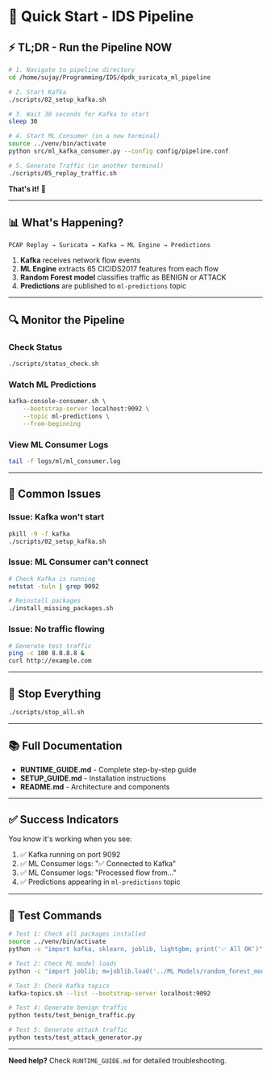 # 🚀 Quick Start - IDS Pipeline

## ⚡ TL;DR - Run the Pipeline NOW

```bash
# 1. Navigate to pipeline directory
cd /home/sujay/Programming/IDS/dpdk_suricata_ml_pipeline

# 2. Start Kafka
./scripts/02_setup_kafka.sh

# 3. Wait 30 seconds for Kafka to start
sleep 30

# 4. Start ML Consumer (in a new terminal)
source ../venv/bin/activate
python src/ml_kafka_consumer.py --config config/pipeline.conf

# 5. Generate Traffic (in another terminal)
./scripts/05_replay_traffic.sh
```

**That's it!** 🎉

---

## 📊 What's Happening?

```
PCAP Replay → Suricata → Kafka → ML Engine → Predictions
```

1. **Kafka** receives network flow events
2. **ML Engine** extracts 65 CICIDS2017 features from each flow
3. **Random Forest model** classifies traffic as BENIGN or ATTACK
4. **Predictions** are published to `ml-predictions` topic

---

## 🔍 Monitor the Pipeline

### Check Status
```bash
./scripts/status_check.sh
```

### Watch ML Predictions
```bash
kafka-console-consumer.sh \
    --bootstrap-server localhost:9092 \
    --topic ml-predictions \
    --from-beginning
```

### View ML Consumer Logs
```bash
tail -f logs/ml/ml_consumer.log
```

---

## 🐛 Common Issues

### Issue: Kafka won't start
```bash
pkill -9 -f kafka
./scripts/02_setup_kafka.sh
```

### Issue: ML Consumer can't connect
```bash
# Check Kafka is running
netstat -tuln | grep 9092

# Reinstall packages
./install_missing_packages.sh
```

### Issue: No traffic flowing
```bash
# Generate test traffic
ping -c 100 8.8.8.8 &
curl http://example.com
```

---

## 🛑 Stop Everything

```bash
./scripts/stop_all.sh
```

---

## 📚 Full Documentation

- **RUNTIME_GUIDE.md** - Complete step-by-step guide
- **SETUP_GUIDE.md** - Installation instructions
- **README.md** - Architecture and components

---

## ✅ Success Indicators

You know it's working when you see:

1. ✅ Kafka running on port 9092
2. ✅ ML Consumer logs: "✅ Connected to Kafka"
3. ✅ ML Consumer logs: "Processed flow from..."
4. ✅ Predictions appearing in `ml-predictions` topic

---

## 🎯 Test Commands

```bash
# Test 1: Check all packages installed
source ../venv/bin/activate
python -c "import kafka, sklearn, joblib, lightgbm; print('✅ All OK')"

# Test 2: Check ML model loads
python -c "import joblib; m=joblib.load('../ML Models/random_forest_model_2017.joblib'); print('✅ Model OK')"

# Test 3: Check Kafka topics
kafka-topics.sh --list --bootstrap-server localhost:9092

# Test 4: Generate benign traffic
python tests/test_benign_traffic.py

# Test 5: Generate attack traffic
python tests/test_attack_generator.py
```

---

**Need help?** Check `RUNTIME_GUIDE.md` for detailed troubleshooting.
